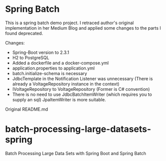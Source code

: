 # Spring Batch

This is a spring batch demo project. I retraced author's 
original implementation in her Medium Blog and applied 
some changes to the parts I found deprecated.

Changes:
* Spring-Boot version to 2.3.1
* H2 to PostgreSQL
* Added a dockerfile and a docker-compose.yml
* application.properties to application.yml 
* batch.initialize-schema is necessary
* JdbcTemplate in the Notification Listener was unnecessary 
(There is already a VoltageRepository instance in the context)
* IVoltageRepository to VoltageRepository (Former is C# convention)
* There is no need to use JdbcBatchItemWriter (which requires you to supply an sql)
JpaItemWriter is more suitable.

Original README.md

# batch-processing-large-datasets-spring
Batch Processing Large Data Sets with Spring Boot and Spring Batch
